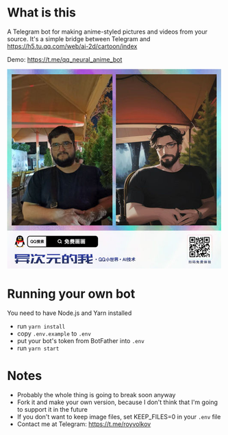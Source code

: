# What is this
A Telegram bot for making anime-styled pictures and videos from your source.
It's a simple bridge between Telegram and https://h5.tu.qq.com/web/ai-2d/cartoon/index

Demo: https://t.me/qq_neural_anime_bot

![Example](example.jpg)

# Running your own bot
You need to have Node.js and Yarn installed
- run `yarn install`
- copy `.env.example` to `.env`
- put your bot's token from BotFather into `.env`
- run `yarn start`

# Notes
- Probably the whole thing is going to break soon anyway
- Fork it and make your own version, because I don't think that I'm going to support it in the future
- If you don't want to keep image files, set KEEP_FILES=0 in your `.env` file
- Contact me at Telegram: https://t.me/royvolkov
